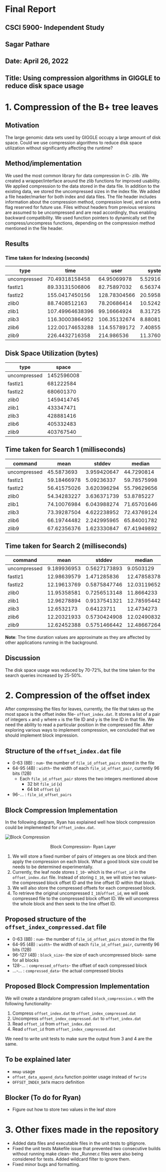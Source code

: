 # Final Report
## CSCI 5900- Independent Study
## Sagar Pathare
## Date: April 26, 2022

## Title: Using compression algorithms in GIGGLE to reduce disk space usage

# 1.  Compression of the B+ tree leaves

## Motivation
The large genomic data sets used by GIGGLE occupy a large amount of disk space. Could we use compression algorithms to reduce disk space utilization without significantly affecting the runtime?

## Method/implementation
We used the most common library for data compression in C- zlib. We created a wrapper/interface around the zlib functions for improved usability. We applied compression to the data stored in the data file. In addition to the existing data, we stored the uncompressed sizes in the index file. We added a file header/marker for both index and data files. The file header includes information about the compression method, compression level, and an extra flag reserved for future use. Files without headers from previous versions are assumed to be uncompressed and are read accordingly, thus enabling backward compatibility. We used function pointers to dynamically set the compress/uncompress functions, depending on the compression method mentioned in the file header. 

## Results

### Time taken for Indexing (seconds)
|type        |time           |user        |system     |
|------------|---------------|------------|-----------|
|uncompressed|70.49318158458 |64.95069978 |5.52916806 |
|fastlz1     |89.33131506806 |82.75897032 |6.56374108 |
|fastlz2     |155.0417450156 |128.78304566|20.595867  |
|zlib0       |88.7408512163  |78.20686414 |10.524262  |
|zlib1       |107.49964638396|99.16664924 |8.3172525  |
|zlib3       |116.30003864952|106.35132674|8.88081164 |
|zlib6       |122.00174653288|114.55789172|7.40855448 |
|zlib9       |226.4432716358 |214.986536  |11.37603618|


## Disk Space Utilization (bytes)
|type        |space          |
|------------|---------------|
|uncompressed|1452596008     |
|fastlz1     |681222584      |
|fastlz2     |680601370      |
|zlib0       |1459414745     |
|zlib1       |433347471      |
|zlib3       |428881416      |
|zlib6       |405332483      |
|zlib9       |403767540      |


## Time taken for Search 1 (milliseconds)
|command     |mean           |stddev     |median     |user       |system     |min        |max        |
|------------|---------------|-----------|-----------|-----------|-----------|-----------|-----------|
|uncompressed|45.5873693     |3.959420647|44.7290814 |31.80930286|13.75768714|40.9441094 |62.0611574 |
|fastlz1     |59.18466978    |5.09236337 |59.78575998|37.83761843|21.31594118|51.78323798|74.08010998|
|fastlz2     |56.41575026    |3.620396294|55.79629656|37.70584   |18.697718  |52.23282456|77.13510456|
|zlib0       |54.34283227    |3.636371739|53.8785227 |37.09720143|17.08244929|49.7197372 |68.0634982 |
|zlib1       |74.10076984    |6.043988274|71.65701646|55.84351846|18.24804923|67.48732846|92.28525846|
|zlib3       |73.39287504    |4.622238952|72.43769124|53.72295818|19.64546818|66.57508224|83.36368524|
|zlib6       |66.19744482    |2.242995965|65.84001782|49.64041217|16.5452913 |63.34766232|74.41526232|
|zlib9       |67.62356376    |1.623330847|67.41949892|52.68799767|14.9192093 |65.11356992|71.14124392|

## Time taken for Search 2 (milliseconds)
|command     |mean           |stddev     |median     |user       |system     |min        |max        |
|------------|---------------|-----------|-----------|-----------|-----------|-----------|-----------|
|uncompressed|9.189936953    |0.5627173893|9.0503129  |4.956227092|4.23508539 |8.2692079  |10.6013019 |
|fastlz1     |12.98639579    |1.471285836|12.47858378|4.174342933|8.823754489|11.38921178|19.59861078|
|fastlz2     |12.19613769    |0.5875847746|12.03119652|3.905453208|8.274995   |11.21100202|13.77797102|
|zlib0       |11.95358581    |0.7256513148|11.8664233 |4.200792825|7.762784753|10.7087693 |14.7913433 |
|zlib1       |12.96278894    |0.9137541321|12.78595442|5.075546634|7.891110634|11.84051342|17.86654842|
|zlib3       |12.6532173     |0.64123711 |12.4734273 |5.266293897|7.37788507 |11.6403703 |15.2530783 |
|zlib6       |12.20321933    |0.5730424908|12.02490832|5.261854609|6.953686435|11.33335482|14.26628082|
|zlib9       |12.62452388    |0.5751466442|12.48667264|5.127496946|7.492615961|11.60951164|14.42773764|

**Note**: The time duration values are approximate as they are affected by other applications running in the background.
## Discussion
The disk space usage was reduced by 70-72%, but the time taken for the search queries increased by 25-50%. 

# 2.  Compression of the offset index 

After compressing the files for leaves, currently, the file that takes up the most space is the offset index file- `offset_index.dat`. It stores a list of a pair of integers `x` and `y` where `x` is the file ID and `y` is the line ID in that file. We need the ability to read a particular position in the compressed file. After exploring various ways to implement compression, we concluded that we should implement block impression. 

## Structure of the `offset_index.dat` file
* 0-63 (8B) : `num`- the number of `file_id_offset_pairs` stored in the file
* 64-95 (4B) : `width`- the width of each `file_id_offset_pair`, currently 96 bits (12B)
  * Each `file_id_offset_pair` stores the two integers mentioned above
    * 32 bit `file_id` (`x`)
    * 64 bit `offset` (`y`)
* 96-... : `file_id_offset_pairs`

## Block Compression Implementation

In the following diagram, Ryan has explained well how block compression could be implemented for `offset_index.dat`.

![Block Compression](block-compression.png)

<p align = "center">
Block Compression- Ryan Layer
</p>

1. We will store a fixed number of pairs of integers as one block and then apply the compression on each block. What a good block size could be needs to be determined experimentally.
2. Currently, the leaf node stores `I_10`- which is the `offset_id` in the `offset_index.dat` file. Instead of storing `I_10`, we will store two values- the compressed block offset ID and the line offset ID within that block.
3. We will also store the compressed offsets for each compressed block.
4. To retrieve the original uncompressed `I_10`/`offset_id`, we will seek compressed file to the compressed block offset ID. We will uncompress the whole block and then seek to the line offset ID.

## Proposed structure of the `offset_index_compressed.dat` file
* 0-63 (8B) : `num`- the number of `file_id_offset_pairs` stored in the file
* 64-95 (4B) : `width`- the width of each `file_id_offset_pair`, currently 96 bits (12B)
* 96-127 (4B) : `block_size`- the size of each uncompressed block- same for all blocks
* 128-... : `compressed_offsets`- the offset of each compressed block
* ...-... : `compressed_data`- the actual compressed blocks
## Proposed Block Compression Implementation
We will create a standalone program called `block_compression.c` with the following functionality-
1. Compress `offset_index.dat` to `offset_index_compressed.dat`
2. Uncompress `offset_index_compressed.dat` to `offset_index.dat`
3. Read `offset_id` from `offset_index.dat`
4. Read `offset_id` from `offset_index_compressed.dat`

We need to write unit tests to make sure the output from 3 and 4 are the same.
## To be explained later
* `mmap` usage
* `offset_data_append_data` function pointer usage instead of `fwrite`
* `OFFSET_INDEX_DATA` macro definition

## Blocker (To do for Ryan)
* Figure out how to store two values in the leaf store  
# 3. Other fixes made in the repository
* Added data files and executable files in the unit tests to gitignore.
* Fixed the unit tests Makefile issue that prevented two consecutive builds without running make clean- the _Runner.c files were also being considered for tests. Added wildcard filter to ignore them.
* Fixed minor bugs and formatting.